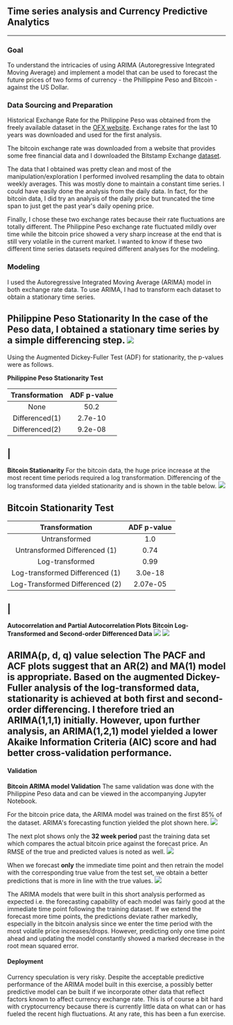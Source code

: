 ## Time series analysis and Currency Predictive Analytics 
---
### Goal
To understand the intricacies of using ARIMA (Autoregressive Integrated Moving Average) and implement a model that can be used to forecast the future prices of two forms of currency - the Phillippine Peso and Bitcoin - against the US Dollar.

### Data Sourcing and Preparation
Historical Exchange Rate for the Philippine Peso was obtained from the freely available dataset in the [OFX website](https://www.ofx.com/en-us/forex-news/historical-exchange-rates/). Exchange rates for the last 10 years was downloaded and used for the first analysis.

The bitcoin exchange rate was downloaded from a website that provides some free financial data and I downloaded the Bitstamp Exchange [dataset](https://www.quandl.com/data/BCHARTS/BITSTAMPUSD-Bitcoin-Markets-bitstampUSD).  

The data that I obtained was pretty clean and most of the manipulation/exploration I performed involved resampling the data to obtain weekly averages. This was mostly done to maintain a constant time series. I could have easily done the analysis from the daily data. In fact, for the bitcoin data, I did try an analysis of the daily price but truncated the time span to just get the past year's daily opening price.

Finally, I chose these two exchange rates because their rate fluctuations are totally different.  The Philippine Peso exchange rate fluctuated mildly over time while the bitcoin price showed a very sharp increase at the end that is still very volatile in the current market. I wanted to know if these two different time series datasets required different analyses for the modeling.

### Modeling
I used the Autoregressive Integrated Moving Average (ARIMA) model in both exchange rate data.  To use ARIMA, I had to transform each dataset to obtain a stationary time series.

**Philippine Peso Stationarity**
In the case of the Peso data, I obtained a stationary time series by a simple differencing step.
![](data/peso_plot.png)
---
Using the Augmented Dickey-Fuller Test (ADF) for stationarity, the p-values were as follows.

**Philippine Peso Stationarity Test**

|Transformation | ADF p-value |
|:-------------:|:-----------:|
|None|50.2|
|Differenced(1)|2.7e-10|
|Differenced(2)|9.2e-08|
|
---
**Bitcoin Stationarity**
For the bitcoin data, the huge price increase at the most recent time periods required a log transformation. Differencing of the log transformed data yielded stationarity and is shown in the table below.
![](data/bitcoin_transformation.png)

**Bitcoin Stationarity Test**
---

|Transformation | ADF p-value |
|:-------------:|:-----------:|
|Untransformed  |1.0          |
|Untransformed Differenced (1)|0.74|
|Log-transformed|0.99|
|Log-transformed Differenced (1)|3.0e-18|
|Log-Transformed Differenced (2)|2.07e-05|
|
---
**Autocorrelation and Partial Autocorrelation Plots**
**Bitcoin Log-Transformed and Second-order Differenced Data**
![](data/bitcoin_acf.png)
![](data/bitcoin_pacf.png)

**ARIMA(p, d, q) value selection**
The PACF and ACF plots suggest that an AR(2) and MA(1) model is appropriate. Based on the augmented Dickey-Fuller analysis of the log-transformed data, stationarity is achieved at both first and second-order differencing. I therefore tried an ARIMA(1,1,1) initially. However, upon further analysis, an ARIMA(1,2,1) model yielded a lower Akaike Information Criteria (AIC) score and had better cross-validation performance.
---
#### Validation
**Bitcoin ARIMA model Validation** The same validation was done with the Philippine Peso data and can be viewed in the accompanying Jupyter Notebook.

For the bitcoin price data, the ARIMA model was trained on the first 85% of the dataset.  ARIMA's forecasting function yielded the plot shown here.
![](data/confidence.png)

The next plot shows only the **32 week period** past the training data set which compares the actual bitcoin price against the forecast price. An RMSE of the true and predicted values is noted as well.
![](data/forecasting.png)

When we forecast **only** the immediate time point and then retrain the model with the corresponding true value from the test set, we obtain a better predictions that is more in line with the true values. ![](data/forecasting_stepwise.png)


The ARIMA models that were built in this short analysis performed as expected i.e. the forecasting capability of each model was fairly good at the immediate time point following the training dataset. If we extend the forecast more time points, the predictions deviate rather markedly, especially in the bitcoin analysis since we enter the time period with the most volatile price increases/drops. However, predicting only one time point ahead and updating the model constantly showed a marked decrease in the root mean squared error.

#### Deployment

 Currency speculation is very risky. Despite the acceptable predictive performance of the ARIMA model built in this exercise, a possibly better predictive model can be built if we incorporate other data that reflect factors known to affect currency exchange rate. This is of course a bit hard with cryptocurrency because there is currently little data on what can or has fueled the recent high fluctuations. At any rate, this has been a fun exercise.
